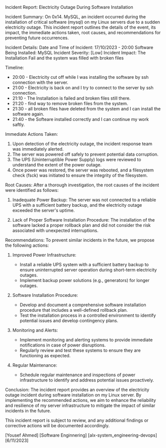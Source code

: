 Incident Report: Electricity Outage During Software Installation

Incident Summary:
On 0x14. MySQL, an incident occurred during the installation of critical software (mysql) on my Linux servers due to a sudden electricity outage. This incident report outlines the details of the event, its impact, the immediate actions taken, root causes, and recommendations for preventing future occurrences.

Incident Details:
Date and Time of Incident: 17/10/2023 - 20:00
Software Being Installed: MySQL
Incident Severity: [Low]
Incident Impact: The Installation Fail and the system was filled with broken files

Timeline:
* 20:00 - Electricity cut off while I was installing the software by ssh connection with the server.
* 21:00 - Electricity is back on and I try to connect to the server by ssh connection.
* 21:10 - The Installation is failed and broken files still there.
* 21:20 - find way to remove broken files from the system.
* 21:30 - all broken files have deleted from the system and I can install the software again.
* 21:40 - the Softeare installed correctly and I can continue my work saftly.

Immediate Actions Taken:
1. Upon detection of the electricity outage, the incident response team was immediately alerted.
2. The server was powered off safely to prevent potential data corruption.
3. The UPS (Uninterruptible Power Supply) logs were reviewed to understand the extent of the power outage.
4. Once power was restored, the server was rebooted, and a filesystem check (fsck) was initiated to ensure the integrity of the filesystem.

Root Causes:
After a thorough investigation, the root causes of the incident were identified as follows:

1. Inadequate Power Backup: The server was not connected to a reliable UPS with a sufficient battery backup, and the electricity outage exceeded the server's uptime.

2. Lack of Proper Software Installation Procedure: The installation of the software lacked a proper rollback plan and did not consider the risk associated with unexpected interruptions.

Recommendations:
To prevent similar incidents in the future, we propose the following actions:

1. Improved Power Infrastructure:
   - Install a reliable UPS system with a sufficient battery backup to ensure uninterrupted server operation during short-term electricity outages.
   - Implement backup power solutions (e.g., generators) for longer outages.

2. Software Installation Procedure:
   - Develop and document a comprehensive software installation procedure that includes a well-defined rollback plan.
   - Test the installation process in a controlled environment to identify potential issues and develop contingency plans.

3. Monitoring and Alerts:
   - Implement monitoring and alerting systems to provide immediate notifications in case of power disruptions.
   - Regularly review and test these systems to ensure they are functioning as expected.

4. Regular Maintenance:
   - Schedule regular maintenance and inspections of power infrastructure to identify and address potential issues proactively.

Conclusion:
The incident report provides an overview of the electricity outage incident during software installation on my Linux server. By implementing the recommended actions, we aim to enhance the reliability and resilience of my server infrastructure to mitigate the impact of similar incidents in the future.

This incident report is subject to review, and any additional findings or corrective actions will be documented accordingly.

[Yousef Ahmed]
[Software Enginnering]
[alx-system_engineering-devops]
[6/11/2023]
